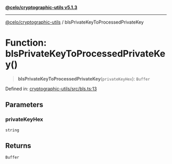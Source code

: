 [**@celo/cryptographic-utils v5.1.3**](../README.md)

***

[@celo/cryptographic-utils](../globals.md) / blsPrivateKeyToProcessedPrivateKey

# Function: blsPrivateKeyToProcessedPrivateKey()

> **blsPrivateKeyToProcessedPrivateKey**(`privateKeyHex`): `Buffer`

Defined in: [cryptographic-utils/src/bls.ts:13](https://github.com/celo-org/developer-tooling/blob/master/packages/sdk/cryptographic-utils/src/bls.ts#L13)

## Parameters

### privateKeyHex

`string`

## Returns

`Buffer`
